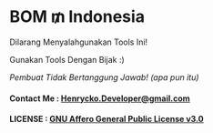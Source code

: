# BOM $₥$ Indonesia

Dilarang Menyalahgunakan Tools Ini!

Gunakan Tools Dengan Bijak :)

_Pembuat Tidak Bertanggung Jawab! (apa pun itu)_
#### Contact Me : Henrycko.Developer@gmail.com
#### LICENSE : [GNU Affero General Public License v3.0](https://github.com/thetermuxchoice/BOM-SMS/blob/master/LICENSE)
